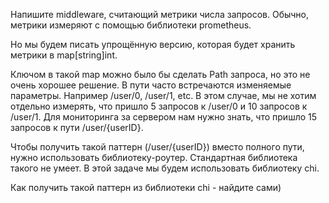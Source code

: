 Напишите middleware, считающий метрики числа запросов. Обычно, метрики измеряют с помощью библиотеки prometheus.

Но мы будем писать упрощённую версию, которая будет хранить метрики в map[string]int.

Ключом в такой map можно было бы сделать Path запроса, но это не очень хорошее решение. В пути часто встречаются изменяемые параметры. Например /user/0, /user/1, etc. В этом случае, мы не хотим отдельно измерять, что пришло 5 запросов к /user/0 и 10 запросов к /user/1. Для мониторинга за сервером нам нужно знать, что пришло 15 запросов к пути /user/{userID}.

Чтобы получить такой паттерн (/user/{userID}) вместо полного пути, нужно использовать библиотеку-роутер. Стандартная библиотека такого не умеет. В этой задаче мы будем использовать библиотеку chi.

Как получить такой паттерн из библиотеки chi - найдите сами)